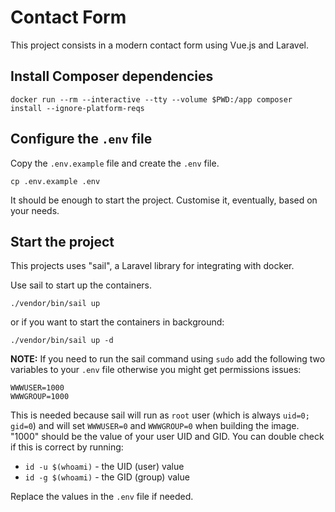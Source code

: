 # Contact Form

This project consists in a modern contact form using Vue.js and Laravel.

## Install Composer dependencies

```shell
docker run --rm --interactive --tty --volume $PWD:/app composer install --ignore-platform-reqs
```

## Configure the `.env` file

Copy the `.env.example` file and create the `.env` file.

```shell
cp .env.example .env
```

It should be enough to start the project. Customise it, eventually, based on your needs.

## Start the project

This projects uses "sail", a Laravel library for integrating with docker.

Use sail to start up the containers.

``` shell
./vendor/bin/sail up
```

or if you want to start the containers in background:

```shell
./vendor/bin/sail up -d
```

**NOTE:** If you need to run the sail command using `sudo` add the following two variables to your `.env` file otherwise you might get permissions issues:
```env
WWWUSER=1000
WWWGROUP=1000
```
This is needed because sail will run as `root` user (which is always `uid=0; gid=0`) and will set `WWWUSER=0` and `WWWGROUP=0` when building the image.
"1000" should be the value of your user UID and GID. You can double check if this is correct by running:
- `id -u $(whoami)` - the UID (user) value
- `id -g $(whoami)` - the GID (group) value

Replace the values in the `.env` file if needed.